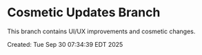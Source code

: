 # Cosmetic Updates Branch

This branch contains UI/UX improvements and cosmetic changes.

Created: Tue Sep 30 07:34:39 EDT 2025

